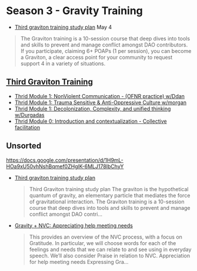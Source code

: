 # Season 3 - Gravity Training

* [Third graviton training study plan](https://forum.tecommons.org/t/third-graviton-training-study-plan/996) May 4
> The Graviton training is a 10-session course that deep dives into tools and skills to prevent and manage conflict amongst DAO contributors. If you participate, claiming 6+ POAPs (1 per session), you can become a Graviton, a clear access point for your community to request support 4 in a variety of situations.

## [Third Graviton Training](https://www.youtube.com/playlist?list=PLusWL9gf0FIQkGz1kOK76gL8oapkppEZ9)
* [Thrid Module 1: NonViolent Communication - (OFNR practice) w/Ddan](https://www.youtube.com/watch?v=Vw_PbB5AM8Q&list=PLusWL9gf0FIQkGz1kOK76gL8oapkppEZ9&index=1)
* [Thrid Module 1: Trauma Sensitive & Anti-Oppressive Culture w/morgan](https://www.youtube.com/watch?v=Sqih7EtvYQ8&list=PLusWL9gf0FIQkGz1kOK76gL8oapkppEZ9&index=2)
* [Thrid Module 1: Decolonization, Complexity, and unified thinking w/Durgadas](https://www.youtube.com/watch?v=-ouQ09hvLbo&list=PLusWL9gf0FIQkGz1kOK76gL8oapkppEZ9&index=3)
* [Thrid Module 0: Introduction and contextualization - Collective facilitation](https://www.youtube.com/watch?v=pbQmR06yfkc&list=PLusWL9gf0FIQkGz1kOK76gL8oapkppEZ9&index=4)

## Unsorted


https://docs.google.com/presentation/d/1H9mL-HOa9xU50vhNshBqmef0ZHglK-6MLJ178IbChyY
- [Third graviton training study plan](https://docs.google.com/document/d/1-6RvENG8Gggr8CwXZSZ9bFJYR1WdyeGYMq3ONzzXwpQ)
  > Third Graviton training study plan The graviton is the hypothetical quantum of gravity, an elementary particle that mediates the force of gravitational interaction. The Graviton training is a 10-session course that deep dives into tools and skills to prevent and manage conflict amongst DAO contri...
- [Gravity + NVC: Appreciating help meeting needs](https://docs.google.com/presentation/d/1WxHeHLR9Iv2icAVNgyPlLqCS8K2OJ3JQaDOIrO_A4G0)
  > This provides an overview of the NVC process, with a focus on Gratitude. In particular, we will choose words for each of the feelings and needs that we can relate to and see using in everyday speech. We’ll also consider Praise in relation to NVC. Appreciation for help meeting needs Expressing Gra...
